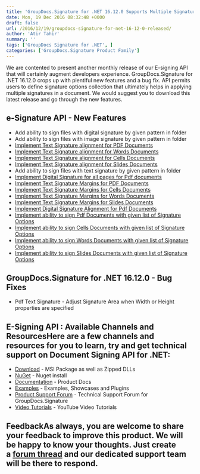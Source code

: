 ```yaml
---
title: 'GroupDocs.Signature for .NET 16.12.0 Supports Multiple Signature Options'
date: Mon, 19 Dec 2016 08:32:48 +0000
draft: false
url: /2016/12/19/groupdocs-signature-for-net-16-12-0-released/
author: 'Atir Tahir'
summary: ''
tags: ['GroupDocs Signature for .NET', ]
categories: ['GroupDocs.Signature Product Family']
---
```


We are contented to present another monthly release of our E-signing API that will certainly augment developers experience. GroupDocs.Signature for .NET 16.12.0 crops up with plentiful new features and a bug fix. API permits users to define signature options collection that ultimately helps in applying multiple signatures in a document. We would suggest you to download this latest release and go through the new features.

## e-Signature API - New Features

*   Add ability to sign files with digital signature by given pattern in folder
*   Add ability to sign files with image signature by given pattern in folder
*   [Implement Text Signature alignment for PDF Documents](https://docs.groupdocs.com/signature/net "pdf texttext signature alignments")
*   [Implement Text Signature alignment for Words Documents](https://docs.groupdocs.com/signature/net "word text signature alignments")
*   [Implement Text Signature alignment for Cells Documents](https://docs.groupdocs.com/signature/net "cells text signature alignments")
*   [Implement Text Signature alignment for Slides Documents](https://docs.groupdocs.com/signature/net "slide text signature alignments")
*   Add ability to sign files with text signature by given pattern in folder
*   [Implement Digital Signature for all pages for Pdf documents](https://docs.groupdocs.com/signature/net "sign all pages pdf")
*   [Implement Text Signature Margins for PDF Documents](https://docs.groupdocs.com/signature/net "pdf text signature margins")
*   [Implement Text Signature Margins for Cells Documents](https://docs.groupdocs.com/signature/net "cells text signature margins")
*   [Implement Text Signature Margins for Words Documents](https://docs.groupdocs.com/signature/net "word text signature margins")
*   [Implement Text Signature Margins for Slides Documents](https://docs.groupdocs.com/signature/net "slide text signature margins")
*   [Implement Digital Signature Alignment for Pdf Documents](https://docs.groupdocs.com/signature/net "digital signature alignment")
*   [Implement ability to sign Pdf Documents with given list of Signature Options](https://docs.groupdocs.com/signature/net "multiple signature options pdf")
*   [Implement ability to sign Cells Documents with given list of Signature Options](https://docs.groupdocs.com/signature/net "multiple signature options cells")
*   [Implement ability to sign Words Documents with given list of Signature Options](https://docs.groupdocs.com/signature/net "multiple signature options word")
*   [Implement ability to sign Slides Documents with given list of Signature Options](https://docs.groupdocs.com/signature/net "multiple signature options slides")

## GroupDocs.Signature for .NET 16.12.0 - Bug Fixes

*   Pdf Text Signature - Adjust Signature Area when Width or Height properties are specified

## E-Signing API : Available Channels and ResourcesHere are a few channels and resources for you to learn, try and get technical support on **Document Signing API for .NET**:

*   [Download](http://www.groupdocs.com/downloads/signature/net "GroupDocs.Signature for .NET Downloads") - MSI Package as well as Zipped DLLs
*   [NuGet](https://www.nuget.org/packages/groupdocs-signature-dotnet "GroupDocs.Signature for .NET NuGet") - Nuget install
*   [Documentation](https://docs.groupdocs.com/display/signaturenet/Home "Signing API Documentation") - Product Docs
*   [Examples](https://github.com/groupdocs-signature/GroupDocs.Signature-for.NET "Signing API Examples") - Examples, Showcases and Plugins
*   [Product Support Forum](http://www.groupdocs.com/Community/forums/groupdocs.signature-product-family/6/showforum.aspx "GroupDocs.Signature for .NET Support forum") \- Technical Support Forum for GroupDocs.Signature
*   [Video Tutorials](https://www.youtube.com/channel/UCXfvjjoMbyvpUlzD4A7oBuA "GroupDocs.Signature for .NET  tutorials") \- YouTube Video Tutorials

## FeedbackAs always, you are welcome to share your feedback to improve this product. We will be happy to know your thoughts. Just create a [forum thread](http://www.groupdocs.com/Community/forums/groupdocs.signature-product-family/6/showforum.aspx) and our dedicated support team will be there to respond.




